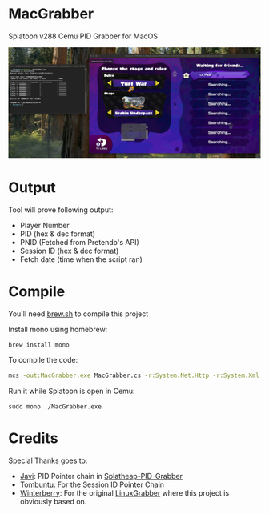# MacGrabber

Splatoon v288 Cemu PID Grabber for MacOS 

![image](demo.png)

# Output

Tool will prove following output:
- Player Number
- PID (hex & dec format)
- PNID (Fetched from Pretendo's API)
- Session ID (hex & dec format)
- Fetch date (time when the script ran)

# Compile

You'll need [brew.sh](https://brew.sh) to compile this project

Install mono using homebrew:
```
brew install mono
```

To compile the code:
```bash
mcs -out:MacGrabber.exe MacGrabber.cs -r:System.Net.Http -r:System.Xml.Linq
```

Run it while Splatoon is open in Cemu:
```
sudo mono ./MacGrabber.exe
```

# Credits

Special Thanks goes to:
- [Javi](https://github.com/javiig8): PID Pointer chain in [Splatheap-PID-Grabber](https://github.com/javiig8/Splatheap-PID-Grabber/blob/33166b5d679043f82b451f778b5918be228c88eb/splatheap/Form1.cs#L89)
- [Tombuntu](https://github.com/ReXiSp): For the Session ID Pointer Chain
- [Winterberry](https://github.com/c8ff): For the original [LinuxGrabber](https://github.com/c8ff/LinuxGrabber) where this project is obviously based on.